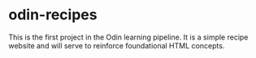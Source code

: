 # odin-recipes

This is the first project in the Odin learning pipeline. It is a simple recipe website and will serve to reinforce foundational HTML concepts. 